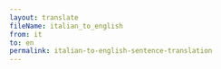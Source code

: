 ```yaml
--- 
layout: translate 
fileName: italian_to_english 
from: it
to: en 
permalink: italian-to-english-sentence-translation
---
```

